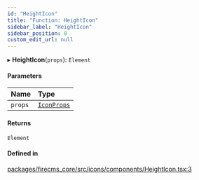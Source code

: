 ```yaml
---
id: "HeightIcon"
title: "Function: HeightIcon"
sidebar_label: "HeightIcon"
sidebar_position: 0
custom_edit_url: null
---
```


▸ **HeightIcon**(`props`): `Element`

#### Parameters

| Name | Type |
| :------ | :------ |
| `props` | [`IconProps`](../types/IconProps.md) |

#### Returns

`Element`

#### Defined in

[packages/firecms_core/src/icons/components/HeightIcon.tsx:3](https://github.com/FireCMSco/firecms/blob/d45f3739/packages/firecms_core/src/icons/components/HeightIcon.tsx#L3)
